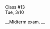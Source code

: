 <div class="lecture1">

<div class="column_date">
<p markdown="block">

Class #13 <br>
Tue, 3/10

</p>
</div>
<div class="column_materials">
<p markdown="block">

__Midterm exam. __

</p>
</div>

<div class="column_assign">
<p markdown="block">



</p>
</div>

</div>

